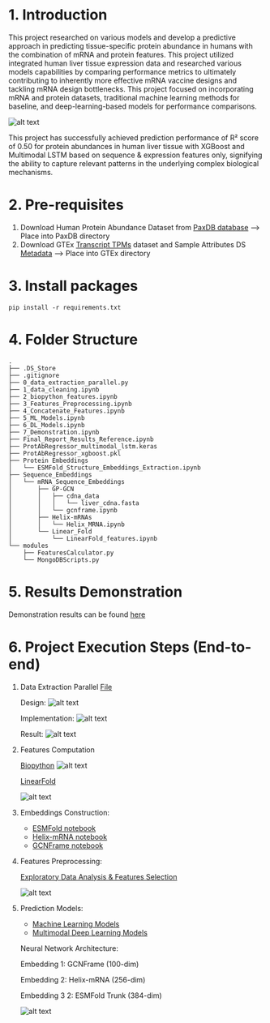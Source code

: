 # 1. Introduction

This project researched on various models and develop a predictive approach in predicting tissue-specific protein abundance in humans with the combination of mRNA and protein features. This project utilized integrated human liver tissue expression data and researched various models capabilities by comparing performance metrics to ultimately contributing to inherently more effective mRNA vaccine designs and tackling mRNA design bottlenecks. This project focused on incorporating mRNA and protein datasets, traditional machine learning methods for baseline, and deep-learning-based models for performance comparisons.

![alt text](image-4.png)

This project has successfully achieved prediction performance of R² score of 0.50 for protein abundances in human liver tissue with XGBoost and Multimodal LSTM based on sequence & expression features only, signifying the ability to capture relevant patterns in the underlying complex biological mechanisms.


# 2. Pre-requisites

1. Download Human Protein Abundance Dataset from [PaxDB database](https://pax-db.org/downloads/5.0/datasets/9606/9606-LIVER-integrated.txt) --> Place into PaxDB directory
2. Download GTEx [Transcript TPMs](https://www.gtexportal.org/home/downloads/adult-gtex/bulk_tissue_expression) dataset and Sample Attributes DS [Metadata](https://www.gtexportal.org/home/downloads/adult-gtex/metadata) --> Place into GTEx directory


# 3. Install packages
```
pip install -r requirements.txt
```

# 4. Folder Structure
```
.
├── .DS_Store
├── .gitignore
├── 0_data_extraction_parallel.py
├── 1_data_cleaning.ipynb
├── 2_biopython_features.ipynb
├── 3_Features_Preprocessing.ipynb
├── 4_Concatenate_Features.ipynb
├── 5_ML_Models.ipynb
├── 6_DL_Models.ipynb
├── 7_Demonstration.ipynb
├── Final_Report_Results_Reference.ipynb
├── ProtAbRegressor_multimodal_lstm.keras
├── ProtAbRegressor_xgboost.pkl
├── Protein Embeddings
│   └── ESMFold_Structure_Embeddings_Extraction.ipynb
├── Sequence_Embeddings
│   └── mRNA_Sequence_Embeddings
│       ├── GP-GCN
│       │   ├── cdna_data
│       │   │   └── liver_cdna.fasta
│       │   └── gcnframe.ipynb
│       ├── Helix-mRNAs
│       │   └── Helix_MRNA.ipynb
│       └── Linear_Fold
│           └── LinearFold_features.ipynb
└── modules
    ├── FeaturesCalculator.py
    └── MongoDBScripts.py
```

# 5. Results Demonstration

Demonstration results can be found [here](FYP/7_Demonstration.ipynb)


# 6. Project Execution Steps (End-to-end)

1. Data Extraction Parallel [File](FYP/0_data_extraction_parallel.py)

    Design:
    ![alt text](images/data-collection-pipeline-design.png)

    Implementation: 
    ![alt text](images/data-collection-implementation.png)

    Result: 
    ![alt text](images/data-collection-processing.png)

2. Features Computation 
    
    [Biopython](FYP/2_biopython_features.ipynb)
    ![alt text](images/biopython-class.png)

    [LinearFold](FYP/Sequence_Embeddings/mRNA_Sequence_Embeddings/Linear_Fold/LinearFold_features.ipynb)

    ![alt text](images/linearfold-sequence-diagram.png)

3. Embeddings Construction:

    - [ESMFold notebook](FYP/Protein%20Embeddings/ESMFold_Structure_Embeddings_Extraction.ipynb)
    - [Helix-mRNA notebook](FYP/Sequence_Embeddings/mRNA_Sequence_Embeddings/Helix-mRNA/Helix_MRNA.ipynb)
    - [GCNFrame notebook](FYP/Sequence_Embeddings/mRNA_Sequence_Embeddings/GP-GCN/gcnframe.ipynb)

4. Features Preprocessing:

    [Exploratory Data Analysis & Features Selection](FYP/3_Features_Preprocessing.ipynb)

    ![alt text](images/top-features-heatmap.png)

5. Prediction Models:

    - [Machine Learning Models](FYP/5_ML_Models.ipynb)
    - [Multimodal Deep Learning Models](FYP/6_DL_Models.ipynb)

    Neural Network Architecture:

    Embedding 1: GCNFrame (100-dim)

    Embedding 2: Helix-mRNA (256-dim)

    Embedding 3 2: ESMFold Trunk (384-dim)

    ![alt text](images/multimodal_lstm.png)